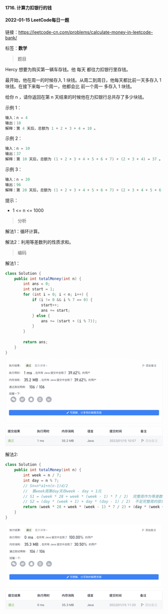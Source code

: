#### 1716. 计算力扣银行的钱

#### 2022-01-15 LeetCode每日一题

链接：https://leetcode-cn.com/problems/calculate-money-in-leetcode-bank/

标签：**数学**

> 题目

Hercy 想要为购买第一辆车存钱。他 每天 都往力扣银行里存钱。

最开始，他在周一的时候存入 1 块钱。从周二到周日，他每天都比前一天多存入 1 块钱。在接下来每一个周一，他都会比 前一个周一 多存入 1 块钱。

给你 n ，请你返回在第 n 天结束的时候他在力扣银行总共存了多少块钱。 

示例 1：

```java
输入：n = 4
输出：10
解释：第 4 天后，总额为 1 + 2 + 3 + 4 = 10 。
```

示例 2：

```java
输入：n = 10
输出：37
解释：第 10 天后，总额为 (1 + 2 + 3 + 4 + 5 + 6 + 7) + (2 + 3 + 4) = 37 。注意到第二个星期一，Hercy 存入 2 块钱。
```

示例 3：

```java
输入：n = 20
输出：96
解释：第 20 天后，总额为 (1 + 2 + 3 + 4 + 5 + 6 + 7) + (2 + 3 + 4 + 5 + 6 + 7 + 8) + (3 + 4 + 5 + 6 + 7 + 8) = 96 。
```


提示：

- 1 <= n <= 1000

> 分析

解法1：循环计算。

解法2：利用等差数列的性质求和。

> 编码

解法1：

```java
class Solution {
    public int totalMoney(int n) {
        int ans = 0;
        int start = 1;
        for (int i = 0; i < n; i++) {
            if (i != 0 && i % 7 == 0) {
                start++;
                ans += start;
            } else {
                ans += (start + (i % 7));
            }
        }

        return ans;
    }
}
```

![image-20220115105820188](1716.计算力扣银行的钱.assets/image-20220115105820188-2215502.png)

解法2:

```java
class Solution {
    public int totalMoney(int n) {
        int week = n / 7;
        int day = n % 7;
        // Sn=n*a1+n(n-1)d/2
        //  第week周第day天存week - day + 1元
        // S1 = (week * 28 + week * (week - 1) * 7 / 2)  完整周作为等差数列求和
        // S2 = (day * (week + 1) + day * (day - 1) / 2)  不足完整周的部分作为等差数列求和
        return (week * 28 + week * (week - 1) * 7 / 2) + (day * (week + 1) + day * (day - 1) / 2);
    }
}
```

![image-20220115112250627](1716.计算力扣银行的钱.assets/image-20220115112250627-2216971.png)

